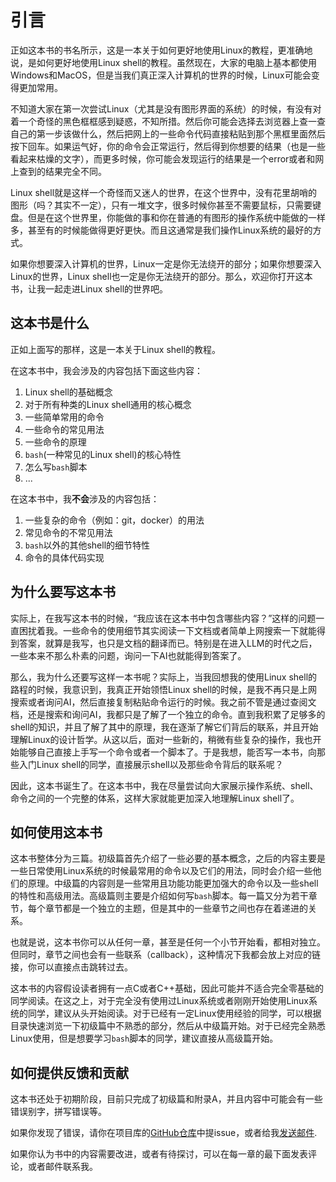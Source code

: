 # 引言

正如这本书的书名所示，这是一本关于如何更好地使用Linux的教程，更准确地说，是如何更好地使用Linux shell的教程。虽然现在，大家的电脑上基本都使用Windows和MacOS，但是当我们真正深入计算机的世界的时候，Linux可能会变得更加常用。

不知道大家在第一次尝试Linux（尤其是没有图形界面的系统）的时候，有没有对着一个奇怪的黑色框框感到疑惑，不知所措。然后你可能会选择去浏览器上查一查自己的第一步该做什么，然后把网上的一些命令代码直接粘贴到那个黑框里面然后按下回车。如果运气好，你的命令会正常运行，然后得到你想要的结果（也是一些看起来枯燥的文字），而更多时候，你可能会发现运行的结果是一个error或者和网上查到的结果完全不同。

Linux shell就是这样一个奇怪而又迷人的世界，在这个世界中，没有花里胡哨的图形（吗？其实不一定），只有一堆文字，很多时候你甚至不需要鼠标，只需要键盘。但是在这个世界里，你能做的事和你在普通的有图形的操作系统中能做的一样多，甚至有的时候能做得更好更快。而且这通常是我们操作Linux系统的最好的方式。

如果你想要深入计算机的世界，Linux一定是你无法绕开的部分；如果你想要深入Linux的世界，Linux shell也一定是你无法绕开的部分。那么，欢迎你打开这本书，让我一起走进Linux shell的世界吧。

## 这本书是什么

正如上面写的那样，这是一本关于Linux shell的教程。

在这本书中，我会涉及的内容包括下面这些内容：
1. Linux shell的基础概念
2. 对于所有种类的Linux shell通用的核心概念
3. 一些简单常用的命令
4. 一些命令的常见用法
5. 一些命令的原理
6. `bash`(一种常见的Linux shell)的核心特性
7. 怎么写`bash`脚本
8. ...

在这本书中，我**不会**涉及的内容包括：
1. 一些复杂的命令（例如：git，docker）的用法
2. 常见命令的不常见用法
3. `bash`以外的其他shell的细节特性
4. 命令的具体代码实现

## 为什么要写这本书

实际上，在我写这本书的时候，“我应该在这本书中包含哪些内容？”这样的问题一直困扰着我。一些命令的使用细节其实阅读一下文档或者简单上网搜索一下就能得到答案，就算是我写，也只是文档的翻译而已。特别是在进入LLM的时代之后，一些本来不那么朴素的问题，询问一下AI也就能得到答案了。

那么，我为什么还要写这样一本书呢？实际上，当我回想我的使用Linux shell的路程的时候，我意识到，我真正开始领悟Linux shell的时候，是我不再只是上网搜索或者询问AI，然后直接复制粘贴命令运行的时候。我之前不管是通过查阅文档，还是搜索和询问AI，我都只是了解了一个独立的命令。直到我积累了足够多的shell的知识，并且了解了其中的原理，我在逐渐了解它们背后的联系，并且开始理解Linux的设计哲学。从这以后，面对一些新的，稍微有些复杂的操作，我也开始能够自己直接上手写一个命令或者一个脚本了。于是我想，能否写一本书，向那些入门Linux shell的同学，直接展示shell以及那些命令背后的联系呢？

因此，这本书诞生了。在这本书中，我在尽量尝试向大家展示操作系统、shell、命令之间的一个完整的体系，这样大家就能更加深入地理解Linux shell了。

## 如何使用这本书

这本书整体分为三篇。初级篇首先介绍了一些必要的基本概念，之后的内容主要是一些日常使用Linux系统的时候最常用的命令以及它们的用法，同时会介绍一些他们的原理。中级篇的内容则是一些常用且功能功能更加强大的命令以及一些shell的特性和高级用法。高级篇则主要是介绍如何写`bash`脚本。每一篇又分为若干章节，每个章节都是一个独立的主题，但是其中的一些章节之间也存在着递进的关系。

也就是说，这本书你可以从任何一章，甚至是任何一个小节开始看，都相对独立。但同时，章节之间也会有一些联系（callback），这种情况下我都会放上对应的链接，你可以直接点击跳转过去。

这本书的内容假设读者拥有一点C或者C++基础，因此可能并不适合完全零基础的同学阅读。在这之上，对于完全没有使用过Linux系统或者刚刚开始使用Linux系统的同学，建议从头开始阅读。对于已经有一定Linux使用经验的同学，可以根据目录快速浏览一下初级篇中不熟悉的部分，然后从中级篇开始。对于已经完全熟悉Linux使用，但是想要学习`bash`脚本的同学，建议直接从高级篇开始。

## 如何提供反馈和贡献

这本书还处于初期阶段，目前只完成了初级篇和附录A，并且内容中可能会有一些错误别字，拼写错误等。

如果你发现了错误，请你在项目库的[GitHub仓库](https://github.com/OshinoShinobu-Chan/Linux-shell-Tutorial/issues)中提issue，或者给我[发送邮件](mailto:2200012909@stu.pku.edu.cn).

如果你认为书中的内容需要改进，或者有待探讨，可以在每一章的最下面发表评论，或者邮件联系我。

<script src="https://giscus.app/client.js"
        data-repo="OshinoShinobu-Chan/Linux-shell-Tutorial"
        data-repo-id="R_kgDONEc4yg"
        data-category="Announcements"
        data-category-id="DIC_kwDONEc4ys4Cj5Fk"
        data-mapping="title"
        data-strict="0"
        data-reactions-enabled="1"
        data-emit-metadata="0"
        data-input-position="top"
        data-theme="preferred_color_scheme"
        data-lang="zh-CN"
        data-loading="lazy"
        crossorigin="anonymous"
        async>
</script>